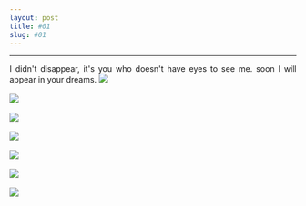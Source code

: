 ```yaml
---
layout: post
title: #01
slug: #01
---
```

---
<p class="description" style="text-align: justify;">
I didn't disappear, it's you who doesn't have eyes to see me. soon I will appear in your dreams.
  
<img src="/assets/danilo-luna-01.jpg" />
  <br>
  <br>
<img src="/assets/danilo-luna-02.jpg" />
  <br>
  <br>
<img src="/assets/danilo-luna-03.jpg" />
  <br>
  <br>
<img src="/assets/danilo-luna-04.jpg" />
  <br>
  <br>
<img src="/assets/danilo-luna-05.jpg" />
  <br>
  <br>
<img src="/assets/danilo-luna-06.jpg" />
  <br>
  <br>
<img src="/assets/danilo-luna-07.jpg" />
  <br>
  <br>

